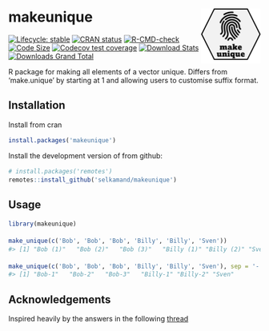 
<!-- README.md is generated from README.Rmd. Please edit that file -->

# makeunique <img src="man/figures/logo.png" align="right" height="110"/>

<!-- badges: start -->

[![Lifecycle:
stable](https://img.shields.io/badge/lifecycle-stable-brightgreen.svg)](https://lifecycle.r-lib.org/articles/stages.html#stable)
[![CRAN
status](https://www.r-pkg.org/badges/version/makeunique)](https://CRAN.R-project.org/package=makeunique)
[![R-CMD-check](https://github.com/selkamand/makeunique/actions/workflows/R-CMD-check.yaml/badge.svg)](https://github.com/selkamand/makeunique/actions/workflows/R-CMD-check.yaml)
[![Code
Size](https://img.shields.io/github/languages/code-size/selkamand/makeunique.svg)](https://github.com/selkamand/makeunique)
[![Codecov test
coverage](https://codecov.io/gh/selkamand/makeunique/branch/master/graph/badge.svg)](https://app.codecov.io/gh/selkamand/makeunique?branch=master)
[![Download
Stats](http://cranlogs.r-pkg.org/badges/makeunique)](https://cran.r-project.org/package=makeunique)
[![Downloads Grand
Total](http://cranlogs.r-pkg.org/badges/grand-total/makeunique)](https://cran.r-project.org/package=makeunique)
<!-- badges: end -->

R package for making all elements of a vector unique. Differs from
‘make.unique’ by starting at 1 and allowing users to customise suffix
format.

## Installation

Install from cran

``` r
install.packages('makeunique')
```

Install the development version of from github:

``` r
# install.packages('remotes')
remotes::install_github('selkamand/makeunique')
```

## Usage

``` r
library(makeunique)

make_unique(c('Bob', 'Bob', 'Bob', 'Billy', 'Billy', 'Sven'))
#> [1] "Bob (1)"   "Bob (2)"   "Bob (3)"   "Billy (1)" "Billy (2)" "Sven"

make_unique(c('Bob', 'Bob', 'Bob', 'Billy', 'Billy', 'Sven'), sep = '-', wrap_in_brackets = FALSE)
#> [1] "Bob-1"   "Bob-2"   "Bob-3"   "Billy-1" "Billy-2" "Sven"
```

## Acknowledgements

Inspired heavily by the answers in the following
[thread](https://stackoverflow.com/questions/7659891/r-make-unique-starting-in-1)

